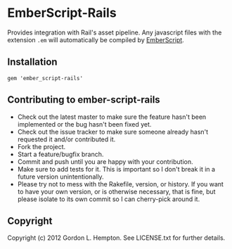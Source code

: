 # EmberScript-Rails

Provides integration with Rail's asset pipeline. Any javascript files with the extension `.em` will automatically be compiled by [EmberScript](https://github.com/ghempton/ember-script).

## Installation

```
gem 'ember_script-rails'
```

## Contributing to ember-script-rails
 
* Check out the latest master to make sure the feature hasn't been implemented or the bug hasn't been fixed yet.
* Check out the issue tracker to make sure someone already hasn't requested it and/or contributed it.
* Fork the project.
* Start a feature/bugfix branch.
* Commit and push until you are happy with your contribution.
* Make sure to add tests for it. This is important so I don't break it in a future version unintentionally.
* Please try not to mess with the Rakefile, version, or history. If you want to have your own version, or is otherwise necessary, that is fine, but please isolate to its own commit so I can cherry-pick around it.

## Copyright

Copyright (c) 2012 Gordon L. Hempton. See LICENSE.txt for
further details.

